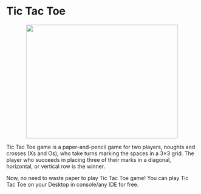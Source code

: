 # Tic Tac Toe

<p align="center">
<img width=400 height=300 src="https://www.pngkey.com/png/detail/97-976890_grid-tic-tac-toe-layout.png">
</p>

Tic Tac Toe game is a paper-and-pencil game for two players, noughts and crosses (Xs and Os), who take turns marking the spaces in a 3×3 grid. 
The player who succeeds in placing three of their marks in a diagonal, horizontal, or vertical row is the winner.

Now, no need to waste paper to play Tic Tac Toe game! You can play Tic Tac Toe on your Desktop in console/any IDE for free.
